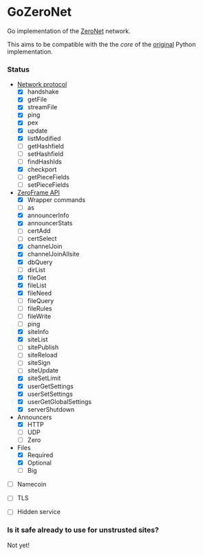 # GoZeroNet
Go implementation of the [ZeroNet](http://zeronet.io/) network.

This aims to be compatible with the the _core_ of the [original](https://github.com/HelloZeroNet/ZeroNet) Python implementation.


### Status

- [Network protocol](https://zeronet.io/docs/help_zeronet/network_protocol/)
    - [x] handshake
    - [x] getFile
    - [x] streamFile
    - [x] ping
    - [x] pex
    - [x] update
    - [x] listModified
    - [ ] getHashfield
    - [ ] setHashfield
    - [ ] findHashIds
    - [x] checkport
    - [ ] getPieceFields
    - [ ] setPieceFields
- [ZeroFrame API](https://zeronet.io/docs/site_development/zeroframe_api_reference/)
    - [x] Wrapper commands
    - [ ] as
    - [x] announcerInfo
    - [x] announcerStats
    - [ ] certAdd
    - [ ] certSelect
    - [x] channelJoin
    - [x] channelJoinAllsite
    - [x] dbQuery
    - [ ] dirList
    - [x] fileGet
    - [x] fileList
    - [x] fileNeed
    - [ ] fileQuery
    - [ ] fileRules
    - [ ] fileWrite
    - [ ] ping
    - [x] siteInfo
    - [x] siteList
    - [ ] sitePublish
    - [ ] siteReload
    - [ ] siteSign
    - [ ] siteUpdate
    - [x] siteSetLimit
    - [x] userGetSettings
    - [x] userSetSettings
    - [x] userGetGlobalSettings
    - [x] serverShutdown
- Announcers
    - [X] HTTP
    - [ ] UDP
    - [ ] Zero
- Files
    - [x] Required
    - [x] Optional
    - [ ] Big
- [ ] Namecoin
- [ ] TLS
- [ ] Hidden service


### Is it safe already to use for unstrusted sites?
Not yet!
